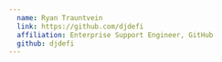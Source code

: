 ```yaml
---
  name: Ryan Trauntvein
  link: https://github.com/djdefi
  affiliation: Enterprise Support Engineer, GitHub
  github: djdefi
---
```

